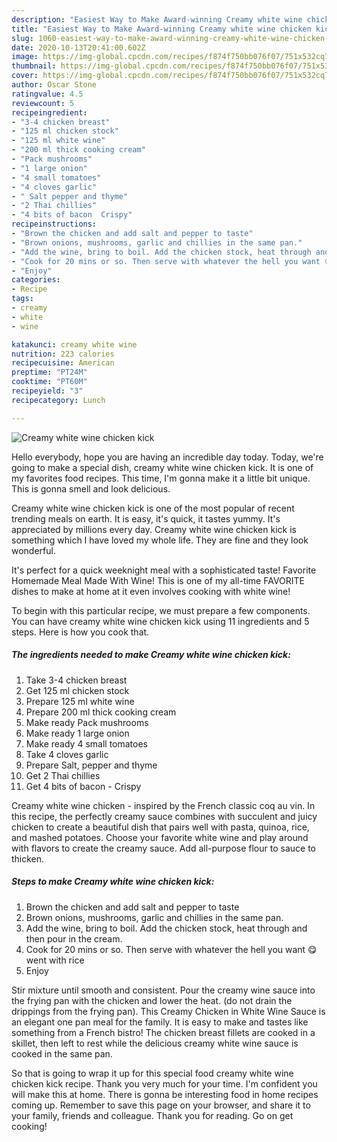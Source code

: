 ```yaml
---
description: "Easiest Way to Make Award-winning Creamy white wine chicken kick"
title: "Easiest Way to Make Award-winning Creamy white wine chicken kick"
slug: 1060-easiest-way-to-make-award-winning-creamy-white-wine-chicken-kick
date: 2020-10-13T20:41:00.602Z
image: https://img-global.cpcdn.com/recipes/f874f750bb076f07/751x532cq70/creamy-white-wine-chicken-kick-recipe-main-photo.jpg
thumbnail: https://img-global.cpcdn.com/recipes/f874f750bb076f07/751x532cq70/creamy-white-wine-chicken-kick-recipe-main-photo.jpg
cover: https://img-global.cpcdn.com/recipes/f874f750bb076f07/751x532cq70/creamy-white-wine-chicken-kick-recipe-main-photo.jpg
author: Oscar Stone
ratingvalue: 4.5
reviewcount: 5
recipeingredient:
- "3-4 chicken breast"
- "125 ml chicken stock"
- "125 ml white wine"
- "200 ml thick cooking cream"
- "Pack mushrooms"
- "1 large onion"
- "4 small tomatoes"
- "4 cloves garlic"
- " Salt pepper and thyme"
- "2 Thai chillies"
- "4 bits of bacon  Crispy"
recipeinstructions:
- "Brown the chicken and add salt and pepper to taste"
- "Brown onions, mushrooms, garlic and chillies in the same pan."
- "Add the wine, bring to boil. Add the chicken stock, heat through and then pour in the cream."
- "Cook for 20 mins or so. Then serve with whatever the hell you want 😋 went with rice"
- "Enjoy"
categories:
- Recipe
tags:
- creamy
- white
- wine

katakunci: creamy white wine 
nutrition: 223 calories
recipecuisine: American
preptime: "PT24M"
cooktime: "PT60M"
recipeyield: "3"
recipecategory: Lunch

---
```



![Creamy white wine chicken kick](https://img-global.cpcdn.com/recipes/f874f750bb076f07/751x532cq70/creamy-white-wine-chicken-kick-recipe-main-photo.jpg)

Hello everybody, hope you are having an incredible day today. Today, we're going to make a special dish, creamy white wine chicken kick. It is one of my favorites food recipes. This time, I'm gonna make it a little bit unique. This is gonna smell and look delicious.

Creamy white wine chicken kick is one of the most popular of recent trending meals on earth. It is easy, it's quick, it tastes yummy. It's appreciated by millions every day. Creamy white wine chicken kick is something which I have loved my whole life. They are fine and they look wonderful.

It&#39;s perfect for a quick weeknight meal with a sophisticated taste! Favorite Homemade Meal Made With Wine! This is one of my all-time FAVORITE dishes to make at home at it even involves cooking with white wine!


To begin with this particular recipe, we must prepare a few components. You can have creamy white wine chicken kick using 11 ingredients and 5 steps. Here is how you cook that.

<!--inarticleads1-->

##### The ingredients needed to make Creamy white wine chicken kick:

1. Take 3-4 chicken breast
1. Get 125 ml chicken stock
1. Prepare 125 ml white wine
1. Prepare 200 ml thick cooking cream
1. Make ready Pack mushrooms
1. Make ready 1 large onion
1. Make ready 4 small tomatoes
1. Take 4 cloves garlic
1. Prepare  Salt, pepper and thyme
1. Get 2 Thai chillies
1. Get 4 bits of bacon - Crispy


Creamy white wine chicken - inspired by the French classic coq au vin. In this recipe, the perfectly creamy sauce combines with succulent and juicy chicken to create a beautiful dish that pairs well with pasta, quinoa, rice, and mashed potatoes. Choose your favorite white wine and play around with flavors to create the creamy sauce. Add all-purpose flour to sauce to thicken. 

<!--inarticleads2-->

##### Steps to make Creamy white wine chicken kick:

1. Brown the chicken and add salt and pepper to taste
1. Brown onions, mushrooms, garlic and chillies in the same pan.
1. Add the wine, bring to boil. Add the chicken stock, heat through and then pour in the cream.
1. Cook for 20 mins or so. Then serve with whatever the hell you want 😋 went with rice
1. Enjoy


Stir mixture until smooth and consistent. Pour the creamy wine sauce into the frying pan with the chicken and lower the heat. (do not drain the drippings from the frying pan). This Creamy Chicken in White Wine Sauce is an elegant one pan meal for the family. It is easy to make and tastes like something from a French bistro! The chicken breast fillets are cooked in a skillet, then left to rest while the delicious creamy white wine sauce is cooked in the same pan. 

So that is going to wrap it up for this special food creamy white wine chicken kick recipe. Thank you very much for your time. I'm confident you will make this at home. There is gonna be interesting food in home recipes coming up. Remember to save this page on your browser, and share it to your family, friends and colleague. Thank you for reading. Go on get cooking!
